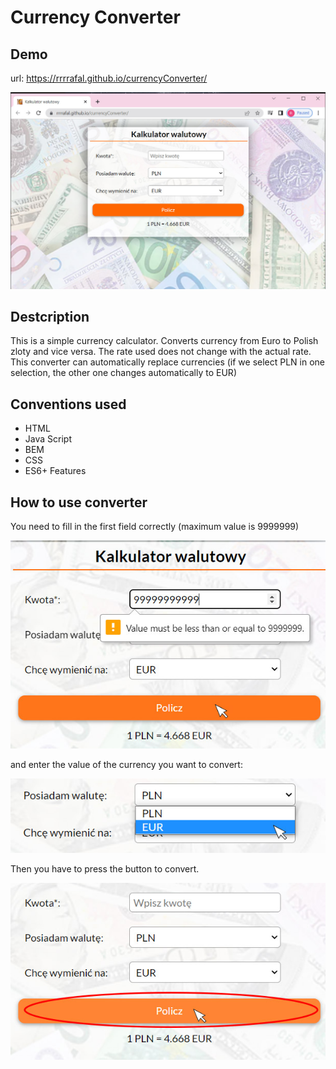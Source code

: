 # Currency Converter
## Demo 

 url:    https://rrrrafal.github.io/currencyConverter/
 
 ![currencyConverter webside view](https://raw.githubusercontent.com/rrrrafal/currencyConverter/main/images/currencyConverter.jpg)
 
 ## Destcription
 
This is a simple currency calculator. Converts currency from Euro to Polish zloty and vice versa. The rate used does not change with the actual rate.
This converter can automatically replace currencies (if we select PLN in one selection, the other one changes automatically to EUR)

## Conventions used
  
  - HTML
  - Java Script
  - BEM
  - CSS
  - ES6+ Features
  
## How to use converter

You need to fill in the first field correctly (maximum value is 9999999) 

![required value image](https://raw.githubusercontent.com/rrrrafal/currencyConverter/main/images/required%20value.jpg)

and enter the value of the currency you want to convert:

![image how change currency](https://raw.githubusercontent.com/rrrrafal/currencyConverter/main/images/currencyValue.jpg)


 Then you have to press the button to convert.
 
 ![image how to press button](https://raw.githubusercontent.com/rrrrafal/currencyConverter/main/images/push%20the%20button.jpg)
